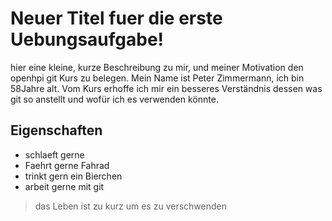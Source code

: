 # Neuer Titel fuer die erste Uebungsaufgabe!
hier eine kleine, kurze Beschreibung zu mir, und meiner Motivation den openhpi git Kurs zu belegen.
Mein Name ist Peter Zimmermann, ich bin 58Jahre alt. Vom Kurs erhoffe ich mir ein besseres Verständnis dessen was git so anstellt und wofür ich es verwenden könnte.

## Eigenschaften
* schlaeft gerne
* Faehrt gerne Fahrad
* trinkt gern ein Bierchen
* arbeit gerne mit git

> das Leben ist zu kurz um es zu verschwenden
